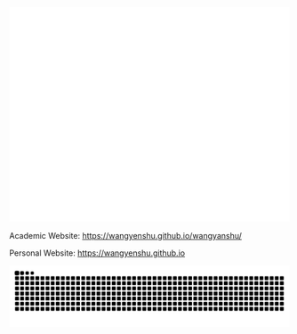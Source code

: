 ![Metrics](/github-metrics.svg)

Academic Website: https://wangyenshu.github.io/wangyanshu/

Personal Website: https://wangyenshu.github.io

<picture>
  <source media="(prefers-color-scheme: dark)" srcset="https://raw.githubusercontent.com/wangyenshu/wangyenshu/output/github-contribution-grid-snake-dark.svg">
  <source media="(prefers-color-scheme: light)" srcset="https://raw.githubusercontent.com/wangyenshu/wangyenshu/output/github-contribution-grid-snake.svg">
  <img alt="github contribution grid snake animation" src="https://raw.githubusercontent.com/wangyenshu/wangyenshu/output/github-contribution-grid-snake.svg">
</picture>
